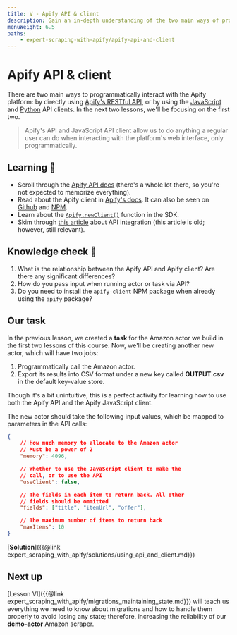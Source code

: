 ```yaml
---
title: V - Apify API & client
description: Gain an in-depth understanding of the two main ways of programmatically interacting with the Apify platform - through the API, and through a client.
menuWeight: 6.5
paths:
    - expert-scraping-with-apify/apify-api-and-client
---
```


# [](#api-and-client) Apify API & client

There are two main ways to programmatically interact with the Apify platform: by directly using [Apify's RESTful API](https://docs.apify.com/api/v2), or by using the [JavaScript](https://docs.apify.com/apify-client-js) and [Python](https://docs.apify.com/apify-client-python) API clients. In the next two lessons, we'll be focusing on the first two.

> Apify's API and JavaScript API client allow us to do anything a regular user can do when interacting with the platform's web interface, only programmatically.

## [](#learning) Learning 🧠

- Scroll through the [Apify API docs](https://docs.apify.com/api/v2) (there's a whole lot there, so you're not expected to memorize everything).
- Read about the Apify client in [Apify's docs](https://docs.apify.com/apify-client-js). It can also be seen on [Github](https://github.com/apify/apify-client-js) and [NPM](https://www.npmjs.com/package/apify-client).
- Learn about the [`Apify.newClient()`](https://sdk.apify.com/docs/api/apify#apifynewclientoptions) function in the SDK.
- Skim through [this article](https://help.apify.com/en/articles/2868670-how-to-pass-data-from-web-scraper-to-another-actor) about API integration (this article is old; however, still relevant).

## [](#quiz) Knowledge check 📝

1. What is the relationship between the Apify API and Apify client? Are there any significant differences?
2. How do you pass input when running actor or task via API?
3. Do you need to install the `apify-client` NPM package when already using the `apify` package?

## Our task

In the previous lesson, we created a **task** for the Amazon actor we build in the first two lessons of this course. Now, we'll be creating another new actor, which will have two jobs:

1. Programmatically call the Amazon actor.
2. Export its results into CSV format under a new key called **OUTPUT.csv** in the default key-value store.

Though it's a bit unintuitive, this is a perfect activity for learning how to use both the Apify API and the Apify JavaScript client.

The new actor should take the following input values, which be mapped to parameters in the API calls:

```JSON
{
    // How much memory to allocate to the Amazon actor
    // Must be a power of 2
    "memory": 4096,

    // Whether to use the JavaScript client to make the
    // call, or to use the API
    "useClient": false,

    // The fields in each item to return back. All other
    // fields should be ommitted
    "fields": ["title", "itemUrl", "offer"],

    // The maximum number of items to return back
    "maxItems": 10
}
```

[**Solution**]({{@link expert_scraping_with_apify/solutions/using_api_and_client.md}})

## [](#next) Next up

[Lesson VI]({{@link expert_scraping_with_apify/migrations_maintaining_state.md}}) will teach us everything we need to know about migrations and how to handle them properly to avoid losing any state; therefore, increasing the reliability of our **demo-actor** Amazon scraper.
